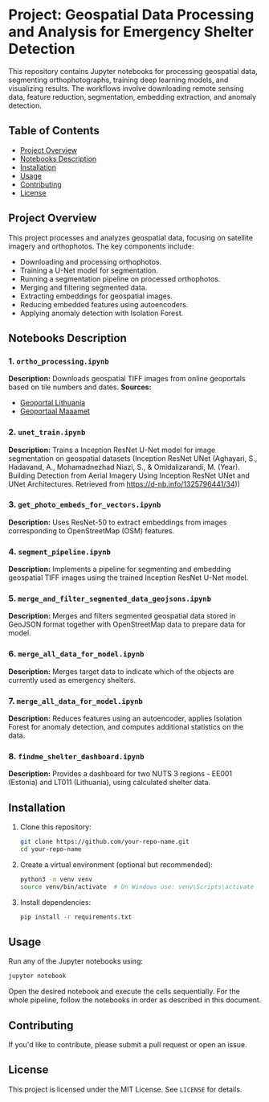 # Project: Geospatial Data Processing and Analysis for Emergency Shelter Detection

This repository contains Jupyter notebooks for processing geospatial data, segmenting orthophotographs, training deep learning models, and visualizing results. The workflows involve downloading remote sensing data, feature reduction, segmentation, embedding extraction, and anomaly detection.

## Table of Contents

- [Project Overview](#project-overview)
- [Notebooks Description](#notebooks-description)
- [Installation](#installation)
- [Usage](#usage)
- [Contributing](#contributing)
- [License](#license)

## Project Overview

This project processes and analyzes geospatial data, focusing on satellite imagery and orthophotos. The key components include:

- Downloading and processing orthophotos.
- Training a U-Net model for segmentation.
- Running a segmentation pipeline on processed orthophotos.
- Merging and filtering segmented data.
- Extracting embeddings for geospatial images.
- Reducing embedded features using autoencoders.
- Applying anomaly detection with Isolation Forest.

## Notebooks Description


### 1. `ortho_processing.ipynb`

**Description:** Downloads geospatial TIFF images from online geoportals based on tile numbers and dates. **Sources:**

- [Geoportal Lithuania](https://www.geoportal.lt/geoportal/)
- [Geoportaal Maaamet](https://geoportaal.maaamet.ee/eng/)

### 2. `unet_train.ipynb`

**Description:** Trains a Inception ResNet U-Net model for image segmentation on geospatial datasets (Inception ResNet UNet (Aghayari, S., Hadavand, A., Mohamadnezhad Niazi, S., & Omidalizarandi, M. (Year). Building Detection from Aerial Imagery Using Inception ResNet UNet and UNet Architectures. Retrieved from https://d-nb.info/1325796441/34))

### 3. `get_photo_embeds_for_vectors.ipynb`

**Description:** Uses ResNet-50 to extract embeddings from images corresponding to OpenStreetMap (OSM) features.

### 4. `segment_pipeline.ipynb`

**Description:** Implements a pipeline for segmenting and embedding geospatial TIFF images using the trained Inception ResNet U-Net model.

### 5. `merge_and_filter_segmented_data_geojsons.ipynb`

**Description:** Merges and filters segmented geospatial data stored in GeoJSON format together with OpenStreetMap data to prepare data for model.

### 6. `merge_all_data_for_model.ipynb`

**Description:** Merges target data to indicate which of the objects are currently used as emergency shelters.


### 7. `merge_all_data_for_model.ipynb`

**Description:** Reduces features using an autoencoder, applies Isolation Forest for anomaly detection, and computes additional statistics on the data.

### 8. `findme_shelter_dashboard.ipynb`

**Description:** Provides a dashboard for two NUTS 3 regions - EE001 (Estonia) and LT011 (Lithuania), using calculated shelter data.


## Installation

1. Clone this repository:
   ```bash
   git clone https://github.com/your-repo-name.git
   cd your-repo-name
   ```
2. Create a virtual environment (optional but recommended):
   ```bash
   python3 -m venv venv
   source venv/bin/activate  # On Windows use: venv\Scripts\activate
   ```
3. Install dependencies:
   ```bash
   pip install -r requirements.txt
   ```

## Usage

Run any of the Jupyter notebooks using:

```bash
jupyter notebook
```

Open the desired notebook and execute the cells sequentially.
For the whole pipeline, follow the notebooks in order as described in this document.

## Contributing

If you'd like to contribute, please submit a pull request or open an issue.

## License

This project is licensed under the MIT License. See `LICENSE` for details.


